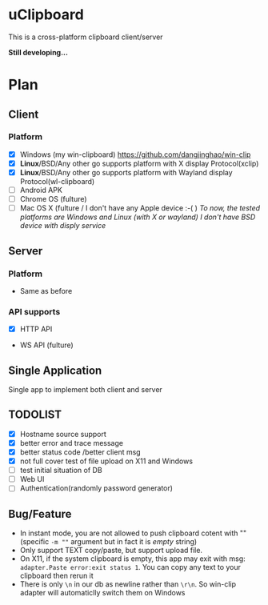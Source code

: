 # uClipboard
This is a cross-platform clipboard client/server

**Still developing...**

# Plan
## Client 
### Platform
- [x] Windows (my win-clipboard) https://github.com/dangjinghao/win-clip
- [x] **Linux**/BSD/Any other go supports platform with X display Protocol(xclip)
- [x] **Linux**/BSD/Any other go supports platform with Wayland display Protocol(wl-clipboard)
- [ ] Android APK
- [ ] Chrome OS (fulture)
- [ ] Mac OS X (fulture / I don't have any Apple device :-( )
*To now, the tested platforms are Windows and Linux (with X or wayland) I don't have BSD device with disply service*
## Server
### Platform
- Same as before 
### API supports
- [x] HTTP API
- WS API (fulture)

## Single Application
Single app to implement both client and server

## TODOLIST
- [x] Hostname source support
- [x] better error and trace message 
- [x] better status code /better client msg 
- [x] not full cover test of file upload on X11 and Windows 
- [ ] test initial situation of DB 
- [ ] Web UI
- [ ] Authentication(randomly password generator)
## Bug/Feature
- In instant mode, you are not allowed to push clipboard cotent with "" (specific `-m ""` argument but in fact it is *empty* string)
- Only support TEXT copy/paste, but support upload file.  
- On X11, if the system clipboard is empty, this app may exit with msg: `adapter.Paste error:exit status 1`. You can copy any text to your clipboard then rerun it
- There is only `\n` in our db as newline rather than `\r\n`. So win-clip adapter will automaticlly switch them on Windows